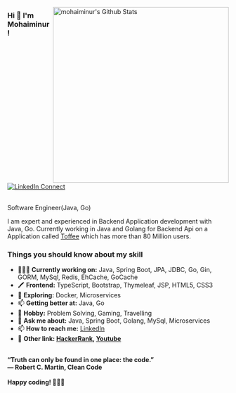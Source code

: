 
[<img align="right" width="400" src="https://github-readme-stats.vercel.app/api?username=mohaiminur&&show_icons=true&theme=tokyonight&count_private=true" alt="mohaiminur's Github Stats"/>](https://github.com/mohaiminur)

### Hi 👋 I'm Mohaiminur!

[![LinkedIn Connect](https://img.shields.io/badge/%20-Connect-black?color=222244&labelColor=000000&logo=linkedin&logoColor=f5f7fe)](https://www.linkedin.com/in/mohaiminur/)


<br> Software Engineer(Java, Go)  <br />

I am expert and experienced in Backend Application development with Java, Go. Currently working in  Java and Golang for Backend  Api on a Application called [Toffee](https://play.google.com/store/apps/details?id=com.banglalink.toffee&hl=en&gl=US) which has more than 80 Million users.

<!---
your comment goes here
and here
and also working for [Tsports](https://www.tsports.com) application 
--> 

### Things you should know about my skill

- 👨🏽‍💻 <b>Currently working on:</b> Java, Spring Boot, JPA, JDBC, Go, Gin, GORM, MySql, Redis, EhCache, GoCache
- 🖍 <b>Frontend:</b> TypeScript, Bootstrap, Thymeleaf, JSP, HTML5, CSS3
- 🤔 <b>Exploring:</b> Docker, Microservices
- 📫 <b>Getting better at:</b> Java, Go
- 🌱 <b>Hobby:</b> Problem Solving, Gaming, Travelling
- 💬 <b>Ask me about:</b> Java, Spring Boot, Golang, MySql, Microservices
- 📫 <b>How to reach me:</b>  [LinkedIn](https://www.linkedin.com/in/mohaiminur/)
- 💬 <b>Other link:<b> [HackerRank](https://www.hackerrank.com/mohaiminur), [Youtube](https://www.youtube.com/@notsifat)
</br>
 “Truth can only be found in one place: the code.”</br>
 ― Robert C. Martin, Clean Code </br> </br> 
            Happy coding! 👨🏽‍💻
 
